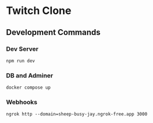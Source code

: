 # Twitch Clone

## Development Commands

### Dev Server

`npm run dev`

### DB and Adminer

`docker compose up`

### Webhooks

`ngrok http --domain=sheep-busy-jay.ngrok-free.app 3000`
